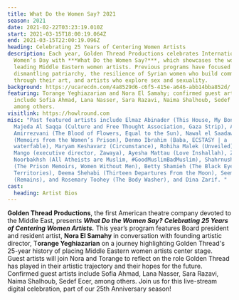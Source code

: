 ```yaml
---
title: What Do the Women Say? 2021
season: 2021
date: 2021-02-22T03:23:19.010Z
start: 2021-03-15T18:00:19.064Z
end: 2021-03-15T22:00:19.096Z
heading: Celebrating 25 Years of Centering Women Artists
description: Each year, Golden Thread Productions celebrates International
  Women’s Day with ***What Do the Women Say?***, which showcases the work of
  leading Middle Eastern women artists. Previous programs have focused on
  dismantling patriarchy, the resilience of Syrian women who build community
  through their art, and artists who explore sex and sexuality.
background: https://ucarecdn.com/4a8529d6-c6f5-415e-a646-abb14bba852d/
featuring: Torange Yeghiazarian and Nora El Samahy; confirmed guest artists
  include Sofia Ahmad, Lana Nasser, Sara Razavi, Naima Shalhoub, Sedef Ecer,
  among others.
visitlink: https://howlround.com
misc: "Past featured artists include Elmaz Abinader (This House, My Bones),
  Majeda Al Saqqa (Culture and Free Thought Association, Gaza Strip), Anita
  Amirrezvani (The Blood of Flowers, Equal to the Sun), Nawal el Saadawi
  (Memoirs from the Women’s Prison), Denmo Ibrahim (Baba, ECSTASY | a
  waterfable), Maryam Keshavarz (Circumstance), Rohiha Malek (Unveiled), Nabila
  Mango (executive director, Zawaya), Ayesha Mattau (Love Inshallah), Zahra
  Noorbakhsh (All Atheists are Muslim, #GoodMuslimBadMuslim), Shahrnush Parsipur
  (The Prison Memoirs, Women Without Men), Betty Shamieh (The Black Eyed,
  Territories), Deema Shehabi (Thirteen Departures From the Moon), Seema Sueko
  (Remains), and Rosemary Toohey (The Body Washer), and Dina Zarif. "
cast:
  heading: Artist Bios
---
```

**Golden Thread Productions**, the first American theatre company devoted to the Middle East, presents ***What Do the Women Say?*** ***Celebrating 25 Years of Centering Women Artists.*** This year’s program features Board president and resident artist, **Nora El Samahy** in conversation with founding artistic director, T**orange Yeghiazarian** on a journey highlighting Golden Thread's 25-year history of placing Middle Eastern women artists center stage. Guest artists will join Nora and Torange to reflect on the role Golden Thread has played in their artistic trajectory and their hopes for the future. Confirmed guest artists include Sofia Ahmad, Lana Nasser, Sara Razavi, Naima Shalhoub, Sedef Ecer, among others. Join us for this live-stream digital celebration, part of our 25th Anniversary season!